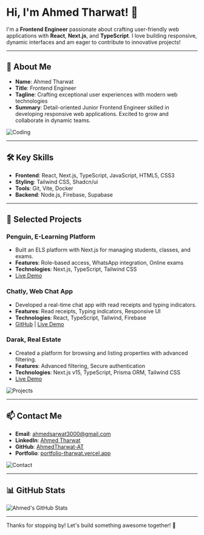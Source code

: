# Hi, I'm Ahmed Tharwat! 👋

I'm a **Frontend Engineer** passionate about crafting user-friendly web applications with **React**, **Next.js**, and **TypeScript**. I love building responsive, dynamic interfaces and am eager to contribute to innovative projects!

---

## 🚀 About Me

- **Name**: Ahmed Tharwat
- **Title**: Frontend Engineer
- **Tagline**: Crafting exceptional user experiences with modern web technologies
- **Summary**: Detail-oriented Junior Frontend Engineer skilled in developing responsive web applications. Excited to grow and collaborate in dynamic teams.

![Coding](https://media.giphy.com/media/LmNwrBhejkK9EFP504/giphy.gif)

---

## 🛠️ Key Skills

- **Frontend**: React, Next.js, TypeScript, JavaScript, HTML5, CSS3
- **Styling**: Tailwind CSS, Shadcn/ui
- **Tools**: Git, Vite, Docker
- **Backend**: Node.js, Firebase, Supabase

---

## 🌟 Selected Projects

### Penguin, E-Learning Platform
- Built an ELS platform with Next.js for managing students, classes, and exams.  
- **Features**: Role-based access, WhatsApp integration, Online exams  
- **Technologies**: Next.js, TypeScript, Tailwind CSS  
- [Live Demo](https://penguin.com.sa/)

### Chatly, Web Chat App
- Developed a real-time chat app with read receipts and typing indicators.  
- **Features**: Read receipts, Typing indicators, Responsive UI  
- **Technologies**: React, TypeScript, Tailwind, Firebase  
- [GitHub](https://github.com/AhmedTharwat-AT/chat-app) | [Live Demo](https://chatly-web-app.vercel.app/)

### Darak, Real Estate
- Created a platform for browsing and listing properties with advanced filtering.  
- **Features**: Advanced filtering, Secure authentication  
- **Technologies**: Next.js v15, TypeScript, Prisma ORM, Tailwind CSS  
- [Live Demo](https://darak-realestate.vercel.app/en)

![Projects](https://media.giphy.com/media/3o6ZsXZsm1xF6XWQ5W/giphy.gif)

---

## 📫 Contact Me

- **Email**: [ahmedsarwat3000@gmail.com](mailto:ahmedsarwat3000@gmail.com)  
- **LinkedIn**: [Ahmed Tharwat](https://www.linkedin.com/in/ahmed-tharwat-at/)  
- **GitHub**: [AhmedTharwat-AT](https://github.com/ahmedtharwat-at)  
- **Portfolio**: [portfolio-tharwat.vercel.app](https://portfolio-tharwat.vercel.app/)

![Contact](https://media.giphy.com/media/LnQjpWaON8nhr21vNW/giphy.gif)

---

## 📊 GitHub Stats

![Ahmed's GitHub Stats](https://github-readme-stats.vercel.app/api?username=AhmedTharwat-AT&show_icons=true&theme=radical)

---

Thanks for stopping by! Let's build something awesome together! 🚀
